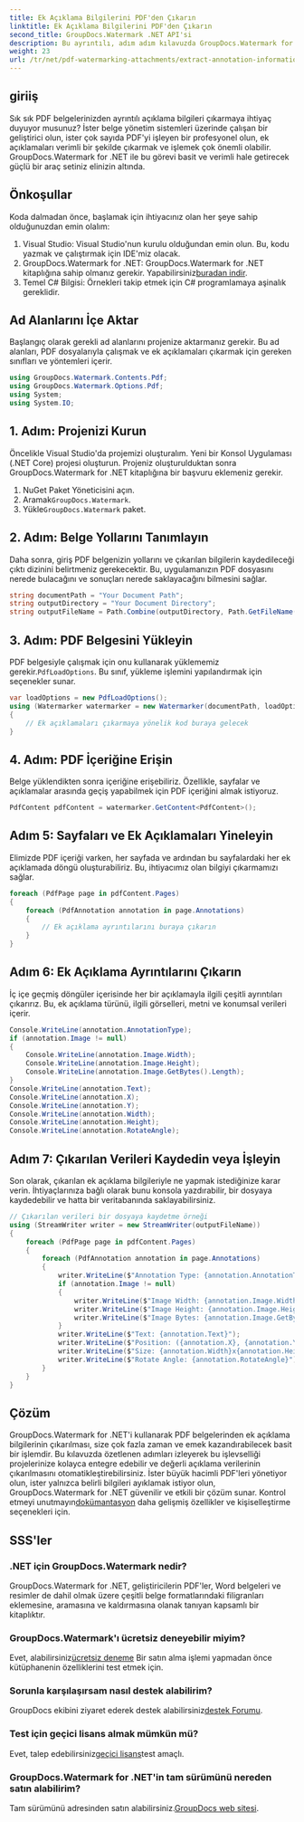 ```yaml
---
title: Ek Açıklama Bilgilerini PDF'den Çıkarın
linktitle: Ek Açıklama Bilgilerini PDF'den Çıkarın
second_title: GroupDocs.Watermark .NET API'si
description: Bu ayrıntılı, adım adım kılavuzda GroupDocs.Watermark for .NET'i kullanarak PDF belgelerinden ek açıklama bilgilerini nasıl çıkaracağınızı öğrenin.
weight: 23
url: /tr/net/pdf-watermarking-attachments/extract-annotation-information-pdf/
---
```

## giriiş
Sık sık PDF belgelerinizden ayrıntılı açıklama bilgileri çıkarmaya ihtiyaç duyuyor musunuz? İster belge yönetim sistemleri üzerinde çalışan bir geliştirici olun, ister çok sayıda PDF'yi işleyen bir profesyonel olun, ek açıklamaları verimli bir şekilde çıkarmak ve işlemek çok önemli olabilir. GroupDocs.Watermark for .NET ile bu görevi basit ve verimli hale getirecek güçlü bir araç setiniz elinizin altında.
## Önkoşullar
Koda dalmadan önce, başlamak için ihtiyacınız olan her şeye sahip olduğunuzdan emin olalım:
1. Visual Studio: Visual Studio'nun kurulu olduğundan emin olun. Bu, kodu yazmak ve çalıştırmak için IDE'miz olacak.
2.  GroupDocs.Watermark for .NET: GroupDocs.Watermark for .NET kitaplığına sahip olmanız gerekir. Yapabilirsiniz[buradan indir](https://releases.groupdocs.com/Watermark/net/).
3. Temel C# Bilgisi: Örnekleri takip etmek için C# programlamaya aşinalık gereklidir.
## Ad Alanlarını İçe Aktar
Başlangıç olarak gerekli ad alanlarını projenize aktarmanız gerekir. Bu ad alanları, PDF dosyalarıyla çalışmak ve ek açıklamaları çıkarmak için gereken sınıfları ve yöntemleri içerir.
```csharp
using GroupDocs.Watermark.Contents.Pdf;
using GroupDocs.Watermark.Options.Pdf;
using System;
using System.IO;
```
## 1. Adım: Projenizi Kurun
Öncelikle Visual Studio'da projemizi oluşturalım. Yeni bir Konsol Uygulaması (.NET Core) projesi oluşturun. Projeniz oluşturulduktan sonra GroupDocs.Watermark for .NET kitaplığına bir başvuru eklemeniz gerekir.
1. NuGet Paket Yöneticisini açın.
2.  Aramak`GroupDocs.Watermark`.
3.  Yükle`GroupDocs.Watermark` paket.
## 2. Adım: Belge Yollarını Tanımlayın
Daha sonra, giriş PDF belgenizin yollarını ve çıkarılan bilgilerin kaydedileceği çıktı dizinini belirtmeniz gerekecektir. Bu, uygulamanızın PDF dosyasını nerede bulacağını ve sonuçları nerede saklayacağını bilmesini sağlar.
```csharp
string documentPath = "Your Document Path";
string outputDirectory = "Your Document Directory";
string outputFileName = Path.Combine(outputDirectory, Path.GetFileName(documentPath));
```
## 3. Adım: PDF Belgesini Yükleyin
 PDF belgesiyle çalışmak için onu kullanarak yüklememiz gerekir.`PdfLoadOptions`. Bu sınıf, yükleme işlemini yapılandırmak için seçenekler sunar.
```csharp
var loadOptions = new PdfLoadOptions();
using (Watermarker watermarker = new Watermarker(documentPath, loadOptions))
{
    // Ek açıklamaları çıkarmaya yönelik kod buraya gelecek
}
```
## 4. Adım: PDF İçeriğine Erişin
Belge yüklendikten sonra içeriğine erişebiliriz. Özellikle, sayfalar ve açıklamalar arasında geçiş yapabilmek için PDF içeriğini almak istiyoruz.
```csharp
PdfContent pdfContent = watermarker.GetContent<PdfContent>();
```
## Adım 5: Sayfaları ve Ek Açıklamaları Yineleyin
Elimizde PDF içeriği varken, her sayfada ve ardından bu sayfalardaki her ek açıklamada döngü oluşturabiliriz. Bu, ihtiyacımız olan bilgiyi çıkarmamızı sağlar.
```csharp
foreach (PdfPage page in pdfContent.Pages)
{
    foreach (PdfAnnotation annotation in page.Annotations)
    {
        // Ek açıklama ayrıntılarını buraya çıkarın
    }
}
```
## Adım 6: Ek Açıklama Ayrıntılarını Çıkarın
İç içe geçmiş döngüler içerisinde her bir açıklamayla ilgili çeşitli ayrıntıları çıkarırız. Bu, ek açıklama türünü, ilgili görselleri, metni ve konumsal verileri içerir.
```csharp
Console.WriteLine(annotation.AnnotationType);
if (annotation.Image != null)
{
    Console.WriteLine(annotation.Image.Width);
    Console.WriteLine(annotation.Image.Height);
    Console.WriteLine(annotation.Image.GetBytes().Length);
}
Console.WriteLine(annotation.Text);
Console.WriteLine(annotation.X);
Console.WriteLine(annotation.Y);
Console.WriteLine(annotation.Width);
Console.WriteLine(annotation.Height);
Console.WriteLine(annotation.RotateAngle);
```
## Adım 7: Çıkarılan Verileri Kaydedin veya İşleyin
Son olarak, çıkarılan ek açıklama bilgileriyle ne yapmak istediğinize karar verin. İhtiyaçlarınıza bağlı olarak bunu konsola yazdırabilir, bir dosyaya kaydedebilir ve hatta bir veritabanında saklayabilirsiniz.
```csharp
// Çıkarılan verileri bir dosyaya kaydetme örneği
using (StreamWriter writer = new StreamWriter(outputFileName))
{
    foreach (PdfPage page in pdfContent.Pages)
    {
        foreach (PdfAnnotation annotation in page.Annotations)
        {
            writer.WriteLine($"Annotation Type: {annotation.AnnotationType}");
            if (annotation.Image != null)
            {
                writer.WriteLine($"Image Width: {annotation.Image.Width}");
                writer.WriteLine($"Image Height: {annotation.Image.Height}");
                writer.WriteLine($"Image Bytes: {annotation.Image.GetBytes().Length}");
            }
            writer.WriteLine($"Text: {annotation.Text}");
            writer.WriteLine($"Position: ({annotation.X}, {annotation.Y})");
            writer.WriteLine($"Size: {annotation.Width}x{annotation.Height}");
            writer.WriteLine($"Rotate Angle: {annotation.RotateAngle}");
        }
    }
}
```
## Çözüm
GroupDocs.Watermark for .NET'i kullanarak PDF belgelerinden ek açıklama bilgilerinin çıkarılması, size çok fazla zaman ve emek kazandırabilecek basit bir işlemdir. Bu kılavuzda özetlenen adımları izleyerek bu işlevselliği projelerinize kolayca entegre edebilir ve değerli açıklama verilerinin çıkarılmasını otomatikleştirebilirsiniz.
 İster büyük hacimli PDF'leri yönetiyor olun, ister yalnızca belirli bilgileri ayıklamak istiyor olun, GroupDocs.Watermark for .NET güvenilir ve etkili bir çözüm sunar. Kontrol etmeyi unutmayın[dokümantasyon](https://tutorials.groupdocs.com/Watermark/net/) daha gelişmiş özellikler ve kişiselleştirme seçenekleri için.
## SSS'ler
### .NET için GroupDocs.Watermark nedir?
GroupDocs.Watermark for .NET, geliştiricilerin PDF'ler, Word belgeleri ve resimler de dahil olmak üzere çeşitli belge formatlarındaki filigranları eklemesine, aramasına ve kaldırmasına olanak tanıyan kapsamlı bir kitaplıktır.
### GroupDocs.Watermark'ı ücretsiz deneyebilir miyim?
 Evet, alabilirsiniz[ücretsiz deneme](https://releases.groupdocs.com/) Bir satın alma işlemi yapmadan önce kütüphanenin özelliklerini test etmek için.
### Sorunla karşılaşırsam nasıl destek alabilirim?
 GroupDocs ekibini ziyaret ederek destek alabilirsiniz[destek Forumu](https://forum.groupdocs.com/c/watermark/19).
### Test için geçici lisans almak mümkün mü?
 Evet, talep edebilirsiniz[geçici lisans](https://purchase.groupdocs.com/temporary-license/)test amaçlı.
### GroupDocs.Watermark for .NET'in tam sürümünü nereden satın alabilirim?
 Tam sürümünü adresinden satın alabilirsiniz.[GroupDocs web sitesi](https://purchase.groupdocs.com/buy).